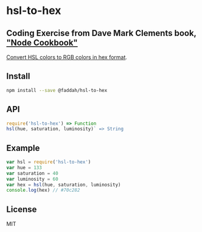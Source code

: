 # hsl-to-hex

## Coding Exercise from Dave Mark Clements book, ["Node Cookbook"](https://subscription.packtpub.com/book/web-development/9781785880087)

[Convert HSL colors to RGB colors in hex format](https://github.com/davidmarkclements/hsl-to-hex#readme).

## Install

```sh
npm install --save @faddah/hsl-to-hex
```

## API

```js
require('hsl-to-hex') => Function
hsl(hue, saturation, luminosity)` => String
```

## Example

```js
var hsl = require('hsl-to-hex')
var hue = 133
var saturation = 40
var luminosity = 60
var hex = hsl(hue, saturation, luminosity)
console.log(hex) // #70c282

```

## License

MIT
